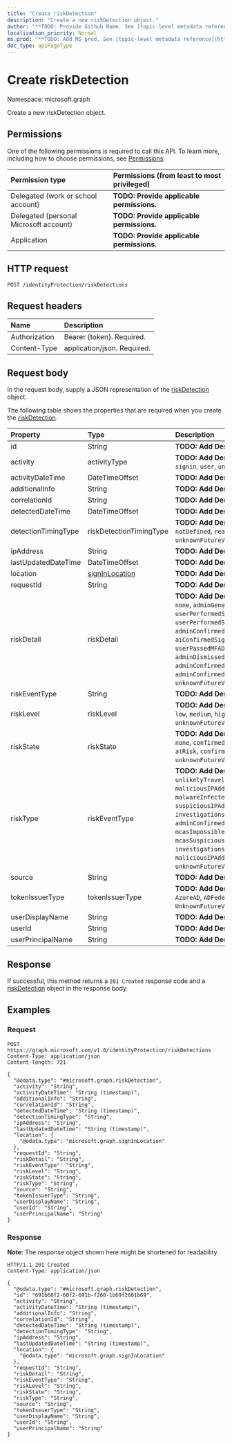 ```yaml
---
title: "Create riskDetection"
description: "Create a new riskDetection object."
author: "**TODO: Provide Github Name. See [topic-level metadata reference](https://msgo.azurewebsites.net/add/document/guidelines/metadata.html#topic-level-metadata)**"
localization_priority: Normal
ms.prod: "**TODO: Add MS prod. See [topic-level metadata reference](https://msgo.azurewebsites.net/add/document/guidelines/metadata.html#topic-level-metadata)**"
doc_type: apiPageType
---
```


# Create riskDetection
Namespace: microsoft.graph



Create a new riskDetection object.

## Permissions
One of the following permissions is required to call this API. To learn more, including how to choose permissions, see [Permissions](/graph/permissions-reference).

|Permission type|Permissions (from least to most privileged)|
|:---|:---|
|Delegated (work or school account)|**TODO: Provide applicable permissions.**|
|Delegated (personal Microsoft account)|**TODO: Provide applicable permissions.**|
|Application|**TODO: Provide applicable permissions.**|

## HTTP request

<!-- {
  "blockType": "ignored"
}
-->
``` http
POST /identityProtection/riskDetections
```

## Request headers
|Name|Description|
|:---|:---|
|Authorization|Bearer {token}. Required.|
|Content-Type|application/json. Required.|

## Request body
In the request body, supply a JSON representation of the [riskDetection](../resources/riskdetection.md) object.

The following table shows the properties that are required when you create the [riskDetection](../resources/riskdetection.md).

|Property|Type|Description|
|:---|:---|:---|
|id|String|**TODO: Add Description** Inherited from [entity](../resources/entity.md)|
|activity|activityType|**TODO: Add Description**. Possible values are: `signin`, `user`, `unknownFutureValue`.|
|activityDateTime|DateTimeOffset|**TODO: Add Description**|
|additionalInfo|String|**TODO: Add Description**|
|correlationId|String|**TODO: Add Description**|
|detectedDateTime|DateTimeOffset|**TODO: Add Description**|
|detectionTimingType|riskDetectionTimingType|**TODO: Add Description**. Possible values are: `notDefined`, `realtime`, `nearRealtime`, `offline`, `unknownFutureValue`.|
|ipAddress|String|**TODO: Add Description**|
|lastUpdatedDateTime|DateTimeOffset|**TODO: Add Description**|
|location|[signInLocation](../resources/signinlocation.md)|**TODO: Add Description**|
|requestId|String|**TODO: Add Description**|
|riskDetail|riskDetail|**TODO: Add Description**. Possible values are: `none`, `adminGeneratedTemporaryPassword`, `userPerformedSecuredPasswordChange`, `userPerformedSecuredPasswordReset`, `adminConfirmedSigninSafe`, `aiConfirmedSigninSafe`, `userPassedMFADrivenByRiskBasedPolicy`, `adminDismissedAllRiskForUser`, `adminConfirmedSigninCompromised`, `hidden`, `adminConfirmedUserCompromised`, `unknownFutureValue`.|
|riskEventType|String|**TODO: Add Description**|
|riskLevel|riskLevel|**TODO: Add Description**. Possible values are: `low`, `medium`, `high`, `hidden`, `none`, `unknownFutureValue`.|
|riskState|riskState|**TODO: Add Description**. Possible values are: `none`, `confirmedSafe`, `remediated`, `dismissed`, `atRisk`, `confirmedCompromised`, `unknownFutureValue`.|
|riskType|riskEventType|**TODO: Add Description**. Possible values are: `unlikelyTravel`, `anonymizedIPAddress`, `maliciousIPAddress`, `unfamiliarFeatures`, `malwareInfectedIPAddress`, `suspiciousIPAddress`, `leakedCredentials`, `investigationsThreatIntelligence`, `generic`, `adminConfirmedUserCompromised`, `mcasImpossibleTravel`, `mcasSuspiciousInboxManipulationRules`, `investigationsThreatIntelligenceSigninLinked`, `maliciousIPAddressValidCredentialsBlockedIP`, `unknownFutureValue`.|
|source|String|**TODO: Add Description**|
|tokenIssuerType|tokenIssuerType|**TODO: Add Description**. Possible values are: `AzureAD`, `ADFederationServices`, `UnknownFutureValue`.|
|userDisplayName|String|**TODO: Add Description**|
|userId|String|**TODO: Add Description**|
|userPrincipalName|String|**TODO: Add Description**|



## Response

If successful, this method returns a `201 Created` response code and a [riskDetection](../resources/riskdetection.md) object in the response body.

## Examples

### Request
<!-- {
  "blockType": "request",
  "name": "create_riskdetection_from_riskdetections"
}
-->
``` http
POST https://graph.microsoft.com/v1.0/identityProtection/riskDetections
Content-Type: application/json
Content-length: 721

{
  "@odata.type": "#microsoft.graph.riskDetection",
  "activity": "String",
  "activityDateTime": "String (timestamp)",
  "additionalInfo": "String",
  "correlationId": "String",
  "detectedDateTime": "String (timestamp)",
  "detectionTimingType": "String",
  "ipAddress": "String",
  "lastUpdatedDateTime": "String (timestamp)",
  "location": {
    "@odata.type": "microsoft.graph.signInLocation"
  },
  "requestId": "String",
  "riskDetail": "String",
  "riskEventType": "String",
  "riskLevel": "String",
  "riskState": "String",
  "riskType": "String",
  "source": "String",
  "tokenIssuerType": "String",
  "userDisplayName": "String",
  "userId": "String",
  "userPrincipalName": "String"
}
```


### Response
**Note:** The response object shown here might be shortened for readability.
<!-- {
  "blockType": "response",
  "truncated": true,
  "@odata.type": "microsoft.graph.riskDetection"
}
-->
``` http
HTTP/1.1 201 Created
Content-Type: application/json

{
  "@odata.type": "#microsoft.graph.riskDetection",
  "id": "691b60f2-60f2-691b-f260-1b69f2601b69",
  "activity": "String",
  "activityDateTime": "String (timestamp)",
  "additionalInfo": "String",
  "correlationId": "String",
  "detectedDateTime": "String (timestamp)",
  "detectionTimingType": "String",
  "ipAddress": "String",
  "lastUpdatedDateTime": "String (timestamp)",
  "location": {
    "@odata.type": "microsoft.graph.signInLocation"
  },
  "requestId": "String",
  "riskDetail": "String",
  "riskEventType": "String",
  "riskLevel": "String",
  "riskState": "String",
  "riskType": "String",
  "source": "String",
  "tokenIssuerType": "String",
  "userDisplayName": "String",
  "userId": "String",
  "userPrincipalName": "String"
}
```

